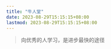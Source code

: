 ```yaml
---
title: "牛人堂"
date: 2023-08-29T15:15:15+08:00
lastmod: 2023-08-29T15:15:15+08:00
---
```


> 向优秀的人学习，是进步最快的途径